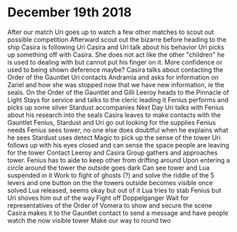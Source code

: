 <!-- TITLE: December 19th 2018 -->
<!-- SUBTITLE: December 19th 2018 -->

# December 19th 2018
After our match Uri goes up to watch a few other matches to scout out possible competition
Afterward scout out the bizarre before heading to the ship
Casira is following Uri
Casira and Uri talk about his behavior
Uri picks up something off with Casira. She does not act like the other "children" he is used to dealing with but cannot put his finger on it. More confidence or used to being shown deference maybe?
Casira talks about contacting the Order of the Gauntlet
Uri contacts Andramia and asks for information on Zariel and how she was stopped  now that we have new information, ie the seals. On the Order of the Gauntlet and Gilli
Leeroy heads to the Pinnacle of Light
Stays for service and talks to the cleric leading it
Fenius performs and picks up some silver
Stardust accompanies
Next Day Uri talks with Fenius about his research into the seals
Casira leaves to make contacts with the Gauntlet
Fenius, Stardust and Uri go out looking for the supplies Fenius needs
Fenius sees tower, no one else does
doubtful when he explains what he sees
Stardust uses detect Magic to pick up the sense of the tower
Uri follows up with his eyes closed and can sense the space people are leaving for the tower
Contact Leeroy and Casira
Group gathers and approaches tower. Fenius has to aide to keep other from drifting around
Upon entering a circle around the tower the outside goes dark
Can see tower and Lua suspended in it
Work to fight of ghosts (?) and solve the riddle of the 5 levers and one button on the the towers outside
becomes visible once solved
Lua released, seems okay but out of it
Lua tries to stab Fenius but Uri shoves him out of the way
Fight off Doppelganger
Wait for representatives of the Order of Vomera to show and secure the scene
Casira makes it to the Gauntlet contact to send a message and have people watch the now visible tower
Make our way to round two